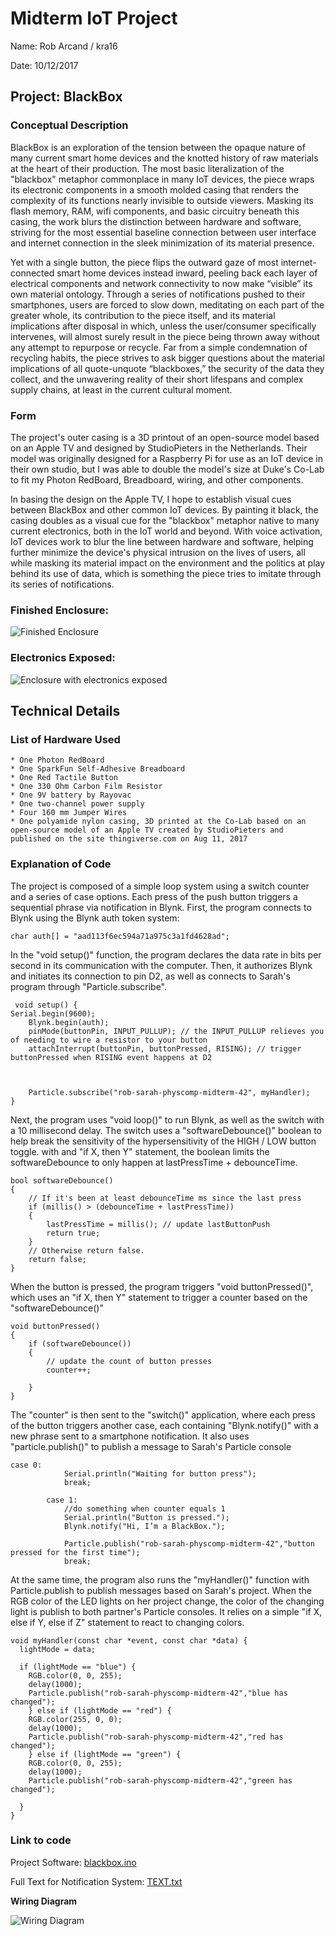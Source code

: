 # Midterm IoT Project

Name: Rob Arcand / kra16

Date: 10/12/2017

## Project: BlackBox

### Conceptual Description

BlackBox is an exploration of the tension between the opaque nature of many current smart home devices and the knotted history of raw materials at the heart of their production. The most basic literalization of the "blackbox" metaphor commonplace in many IoT devices, the piece wraps its electronic components in a smooth molded casing that renders the complexity of its functions nearly invisible to outside viewers. Masking its flash memory, RAM, wifi components, and basic circuitry beneath this casing, the work blurs the distinction between hardware and software, striving for the most essential baseline connection between user interface and internet connection in the sleek minimization of its material presence.

Yet with a single button, the piece flips the outward gaze of most internet-connected smart home devices instead inward, peeling back each layer of electrical components and network connectivity to now make “visible” its own material ontology. Through a series of notifications pushed to their smartphones, users are forced to slow down, meditating on each part of the greater whole, its contribution to the piece itself, and its material implications after disposal in which, unless the user/consumer specifically intervenes, will almost surely result in the piece being thrown away without any attempt to repurpose or recycle. Far from a simple condemnation of recycling habits, the piece strives to ask bigger questions about the material implications of all quote-unquote “blackboxes,” the security of the data they collect, and the unwavering reality of their short lifespans and complex supply chains, at least in the current cultural moment.

### Form

The project's outer casing is a 3D printout of an open-source model based on an Apple TV and designed by StudioPieters in the Netherlands. Their model was originally designed for a Raspberry Pi for use as an IoT device in their own studio, but I was able to double the model's size at Duke's Co-Lab to fit my Photon RedBoard, Breadboard, wiring, and other components.

In basing the design on the Apple TV, I hope to establish visual cues between BlackBox and other common IoT devices. By painting it black, the casing doubles as a visual cue for the "blackbox" metaphor native to many current electronics, both in the IoT world and beyond. With voice activation, IoT devices work to blur the line between hardware and software, helping further minimize the device's physical intrusion on the lives of users, all while masking its material impact on the environment and the politics at play behind its use of data, which is something the piece tries to imitate through its series of notifications.

### Finished Enclosure:

![Finished Enclosure](enclosed.jpg)

### Electronics Exposed:

![Enclosure with electronics exposed](exposed.jpg)

## Technical Details

### List of Hardware Used
	* One Photon RedBoard
	* One SparkFun Self-Adhesive Breadboard
	* One Red Tactile Button
	* One 330 Ohm Carbon Film Resistor
	* One 9V battery by Rayovac
	* One two-channel power supply
	* Four 160 mm Jumper Wires
	* One polyamide nylon casing, 3D printed at the Co-Lab based on an open-source model of an Apple TV created by StudioPieters and published on the site thingiverse.com on Aug 11, 2017
	
### Explanation of Code

The project is composed of a simple loop system using a switch counter and a series of case options. Each press of the push button triggers a sequential phrase via notification in Blynk. First, the program connects to Blynk using the Blynk auth token system:

```
char auth[] = "aad113f6ec594a71a975c3a1fd4628ad";
```

In the "void setup()" function, the program declares the data rate in bits per second in its communication with the computer. Then, it authorizes Blynk and initiates its connection to pin D2, as well as connects to Sarah's program through "Particle.subscribe".

```
 void setup() {
Serial.begin(9600);
    Blynk.begin(auth);
    pinMode(buttonPin, INPUT_PULLUP); // the INPUT_PULLUP relieves you of needing to wire a resistor to your button
    attachInterrupt(buttonPin, buttonPressed, RISING); // trigger buttonPressed when RISING event happens at D2
    
    
    
    Particle.subscribe("rob-sarah-physcomp-midterm-42", myHandler);
}
```

Next, the program uses "void loop()" to run Blynk, as well as the switch with a 10 millisecond delay. The switch uses a "softwareDebounce()" boolean to help break the sensitivity of the hypersensitivity of the HIGH / LOW button toggle. with and "if X, then Y" statement, the boolean limits the softwareDebounce to only happen at lastPressTime + debounceTime.

```
bool softwareDebounce()
{
    // If it's been at least debounceTime ms since the last press
    if (millis() > (debounceTime + lastPressTime))
    {
        lastPressTime = millis(); // update lastButtonPush
        return true;
    }
    // Otherwise return false.
    return false;
}
```

When the button is pressed, the program triggers "void buttonPressed()", which uses an "if X, then Y" statement to trigger a counter based on the "softwareDebounce()"

```
void buttonPressed()
{
    if (softwareDebounce())
    {
        // update the count of button presses
        counter++;
        
    }
}
```

The "counter" is then sent to the "switch()" application, where each press of the button triggers another case, each containing "Blynk.notify()" with a new phrase sent to a smartphone notification. It also uses "particle.publish()" to publish a message to Sarah's Particle console

```
case 0:
            Serial.println("Waiting for button press");
            break;
        
        case 1:
            //do something when counter equals 1
            Serial.println("Button is pressed.");
            Blynk.notify("Hi, I’m a BlackBox.");
            
            Particle.publish("rob-sarah-physcomp-midterm-42","button pressed for the first time");
            break;
```
At the same time, the program also runs the "myHandler()" function with Particle.publish to publish messages based on Sarah's project. When the RGB color of the LED lights on her project change, the color of the changing light is publish to both partner's Particle consoles. It relies on a simple "if X, else if Y, else if Z" statement to react to changing colors.
```
void myHandler(const char *event, const char *data) {
  lightMode = data;

  if (lightMode == "blue") {
    RGB.color(0, 0, 255);
    delay(1000);
    Particle.publish("rob-sarah-physcomp-midterm-42","blue has changed");
    } else if (lightMode == "red") {
    RGB.color(255, 0, 0);
    delay(1000);
    Particle.publish("rob-sarah-physcomp-midterm-42","red has changed");
    } else if (lightMode == "green") {
    RGB.color(0, 0, 255);
    delay(1000);
    Particle.publish("rob-sarah-physcomp-midterm-42","green has changed");
    
  }
}
```
### Link to code 

Project Software: [blackbox.ino](blackbox.ino)

Full Text for Notification System: [TEXT.txt](TEXT.txt)

**Wiring Diagram**

![Wiring Diagram](wiring_diagram.jpg)

